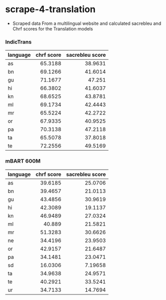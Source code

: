 # scrape-4-translation
- Scraped data From a multilingual website and calculated  sacrebleu and Chrf scores for the Translation models
### IndicTrans
| language   |chrf score |sacrebleu score |
|:-----------|--------:|--------:|
| as         | 65.3188 | 38.9631 |
| bn         | 69.1266 | 41.6014 |
| gu         | 71.1677 | 47.251  |
| hi         | 66.3802 | 41.6037 |
| kn         | 68.6525 | 43.8781 |
| ml         | 69.1734 | 42.4443 |
| mr         | 65.5224 | 42.2722 |
| or         | 67.9335 | 40.9525 |
| pa         | 70.3138 | 47.2118 |
| ta         | 65.5078 | 37.8018 |
| te         | 72.2556 | 49.5169 |

### mBART 600M
| language   |chrf score |sacrebleu score |
|:-----------|--------:|---------:|
| as         | 39.6185 | 25.0706  |
| bn         | 39.4657 | 21.0113  |
| gu         | 43.4856 | 30.9619  |
| hi         | 42.3089 | 19.1137  |
| kn         | 46.9489 | 27.0324  |
| ml         | 40.889  | 21.5821  |
| mr         | 51.3283 | 30.6626  |
| ne         | 34.4196 | 23.9503  |
| or         | 42.9157 | 21.6487  |
| pa         | 34.1481 | 23.0471  |
| sd         | 16.0306 |  7.19658 |
| ta         | 34.9638 | 24.9571  |
| te         | 40.2921 | 33.5241  |
| ur         | 34.7133 | 14.7694  |
